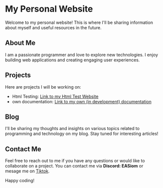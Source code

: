 # My Personal Website

Welcome to my personal website! This is where I'll be sharing information about myself and useful resources in the future.

## About Me

I am a passionate programmer and love to explore new technologies. I enjoy building web applications and creating engaging user experiences.

## Projects

Here are projects I will be working on:

- Html Testing: [Link to my Html Test Website](https://github.com/EASiom/catHtml)
- own documentation: [Link to my own (in development) documentation](https://github.com/project2)

## Blog

I'll be sharing my thoughts and insights on various topics related to programming and technology on my blog. Stay tuned for interesting articles!

## Contact Me

Feel free to reach out to me if you have any questions or would like to collaborate on a project. You can contact me via **Discord: EASiom** or mesage  me on [Tiktok](https://www.tiktok.com/@easiom).

Happy coding!